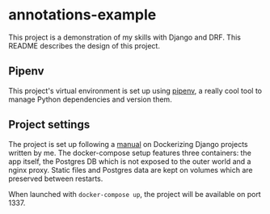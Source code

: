 # annotations-example
This project is a demonstration of my skills with Django and DRF. This README describes the design of this project.

## Pipenv

This project's virtual environment is set up using [pipenv](https://github.com/pypa/pipenv), a really cool tool to manage Python dependencies and version them.

## Project settings

The project is set up following a [manual](https://medium.com/@feakuru/dockerizing-django-7246ccda9fb3) on Dockerizing Django projects written by me. The docker-compose setup features three containers: the app itself, the Postgres DB which is not exposed to the outer world and a nginx proxy. Static files and Postgres data are kept on volumes which are preserved between restarts.

When launched with `docker-compose up`, the project will be available on port 1337.
